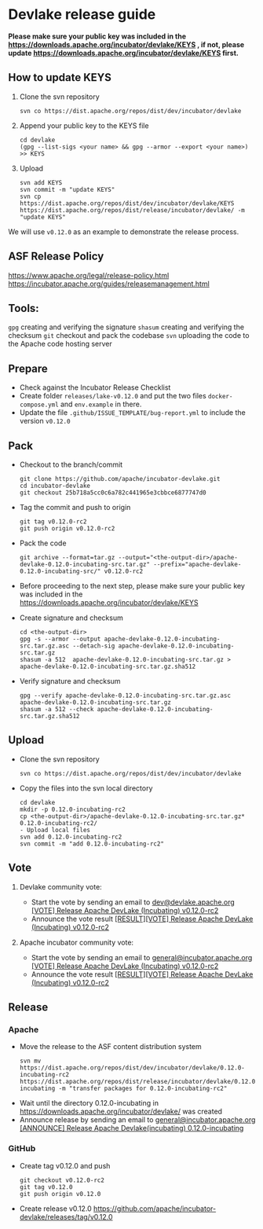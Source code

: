 # Devlake release guide

**Please make sure your public key was included in the https://downloads.apache.org/incubator/devlake/KEYS , if not, please update https://downloads.apache.org/incubator/devlake/KEYS first.**
## How to update KEYS
1. Clone the svn repository
    ```shell
    svn co https://dist.apache.org/repos/dist/dev/incubator/devlake
    ```
2. Append your public key to the KEYS file
    ```shell
    cd devlake
    (gpg --list-sigs <your name> && gpg --armor --export <your name>) >> KEYS
    ```
3. Upload
    ```shell
    svn add KEYS
    svn commit -m "update KEYS"
    svn cp https://dist.apache.org/repos/dist/dev/incubator/devlake/KEYS https://dist.apache.org/repos/dist/release/incubator/devlake/ -m "update KEYS"
    ```
We will use `v0.12.0` as an example to demonstrate the release process.

## ASF Release Policy
https://www.apache.org/legal/release-policy.html
https://incubator.apache.org/guides/releasemanagement.html

## Tools:
`gpg` creating and verifying the signature
`shasum` creating and verifying the checksum
`git` checkout  and pack the codebase
`svn` uploading the code to the Apache code hosting server

## Prepare
- Check against the Incubator Release Checklist
- Create folder `releases/lake-v0.12.0` and put the two files `docker-compose.yml` and `env.example` in there.
- Update the file `.github/ISSUE_TEMPLATE/bug-report.yml` to include the version `v0.12.0`


## Pack
- Checkout to the branch/commit
    ```shell
    git clone https://github.com/apache/incubator-devlake.git
    cd incubator-devlake
    git checkout 25b718a5cc0c6a782c441965e3cbbce6877747d0
    ```

- Tag the commit and push to origin
    ```shell
    git tag v0.12.0-rc2
    git push origin v0.12.0-rc2
    ```

- Pack the code
    ```shell
    git archive --format=tar.gz --output="<the-output-dir>/apache-devlake-0.12.0-incubating-src.tar.gz" --prefix="apache-devlake-0.12.0-incubating-src/" v0.12.0-rc2
    ```
- Before proceeding to the next step, please make sure your public key was included in the https://downloads.apache.org/incubator/devlake/KEYS
- Create signature and checksum
    ```shell
    cd <the-output-dir>
    gpg -s --armor --output apache-devlake-0.12.0-incubating-src.tar.gz.asc --detach-sig apache-devlake-0.12.0-incubating-src.tar.gz
    shasum -a 512  apache-devlake-0.12.0-incubating-src.tar.gz > apache-devlake-0.12.0-incubating-src.tar.gz.sha512
    ```
- Verify signature and checksum
    ```shell
    gpg --verify apache-devlake-0.12.0-incubating-src.tar.gz.asc apache-devlake-0.12.0-incubating-src.tar.gz
    shasum -a 512 --check apache-devlake-0.12.0-incubating-src.tar.gz.sha512
    ```
## Upload
- Clone the svn repository
    ```shell
    svn co https://dist.apache.org/repos/dist/dev/incubator/devlake
    ```
- Copy the files into the svn local directory
    ```shell
    cd devlake
    mkdir -p 0.12.0-incubating-rc2
    cp <the-output-dir>/apache-devlake-0.12.0-incubating-src.tar.gz* 0.12.0-incubating-rc2/
    - Upload local files
    svn add 0.12.0-incubating-rc2
    svn commit -m "add 0.12.0-incubating-rc2"
    ```
## Vote
1. Devlake community vote:
   - Start the vote by sending an email to <dev@devlake.apache.org>
     [[VOTE] Release Apache DevLake (Incubating) v0.12.0-rc2](https://lists.apache.org/thread/yxy3kokhhhxlkxcr4op0pwslts7d8tcy)
   - Announce the vote result
     [[RESULT][VOTE] Release Apache DevLake (Incubating) v0.12.0-rc2](https://lists.apache.org/thread/qr3fj42tmryztt919jsy5q8hbpmcztky)

2. Apache incubator community vote:
   - Start the vote by sending an email to general@incubator.apache.org
     [[VOTE] Release Apache DevLake (Incubating) v0.12.0-rc2](https://lists.apache.org/thread/0bjroykzcyoj7pnjt7gjh1v3yofm901o)
   - Announce the vote result
     [[RESULT][VOTE] Release Apache DevLake (Incubating) v0.12.0-rc2](https://lists.apache.org/thread/y2pqg0c2hhgp0pcqolv19s27db190xsh)

## Release
### Apache
- Move the release to the ASF content distribution system
    ```shell
    svn mv https://dist.apache.org/repos/dist/dev/incubator/devlake/0.12.0-incubating-rc2 https://dist.apache.org/repos/dist/release/incubator/devlake/0.12.0-incubating -m "transfer packages for 0.12.0-incubating-rc2"
    ```
- Wait until the directory 0.12.0-incubating in https://downloads.apache.org/incubator/devlake/  was created
- Announce release by sending an email to general@incubator.apache.org
   [[ANNOUNCE] Release Apache Devlake(incubating) 0.12.0-incubating](https://lists.apache.org/thread/7h6og1y6nhh4xr4r6rqbnswjoj3msxjk)
### GitHub
- Create tag v0.12.0 and push
    ```shell
    git checkout v0.12.0-rc2
    git tag v0.12.0
    git push origin v0.12.0
    ```
- Create release v0.12.0 https://github.com/apache/incubator-devlake/releases/tag/v0.12.0
